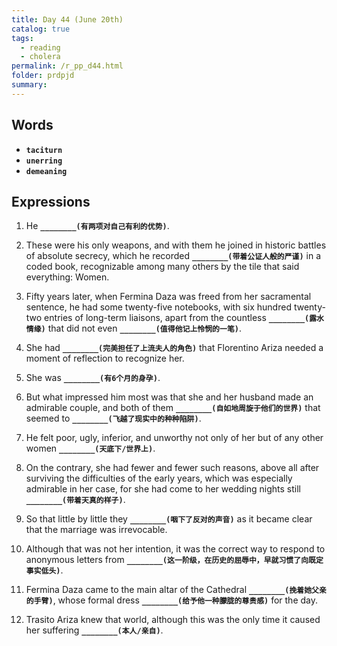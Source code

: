 ```yaml
---
title: Day 44 (June 20th)
catalog: true
tags: 
  - reading
  - cholera
permalink: /r_pp_d44.html
folder: prdpjd
summary: 
---
```


## Words

-   <b data-toggle="tooltip" data-original-title="{{site.data.glossary.taciturn}}">`taciturn`</b>
-   <b data-toggle="tooltip" data-original-title="{{site.data.glossary.unerring}}">`unerring`</b>
-   <b data-toggle="tooltip" data-original-title="{{site.data.glossary.demeaning}}">`demeaning`</b>



## Expressions

1.  He <b data-toggle="tooltip" data-original-title="{{site.data.answers.44_a}}">`________(有两项对自己有利的优势)`</b>. 

2.  These were his only weapons, and with them he joined in historic battles of absolute secrecy, which he recorded <b data-toggle="tooltip" data-original-title="{{site.data.answers.44_b}}">`________(带着公证人般的严谨)`</b> in a coded book, recognizable among many others by the tile that said everything: Women.

3.  Fifty years later, when Fermina Daza was freed from her sacramental sentence, he had some twenty-five notebooks, with six hundred twenty-two entries of long-term liaisons, apart from the countless <b data-toggle="tooltip" data-original-title="{{site.data.answers.44_c}}">`________(露水情缘)`</b> that did not even <b data-toggle="tooltip" data-original-title="{{site.data.answers.44_c2}}">`________(值得他记上怜悯的一笔)`</b>.

4.  She had <b data-toggle="tooltip" data-original-title="{{site.data.answers.44_d}}">`________(完美担任了上流夫人的角色)`</b> that Florentino Ariza needed a moment of reflection to recognize her.

5. She was <b data-toggle="tooltip" data-original-title="{{site.data.answers.44_e}}">`________(有6个月的身孕)`</b>.

6.  But what impressed him most was that she and her husband made an admirable couple, and both of them <b data-toggle="tooltip" data-original-title="{{site.data.answers.44_f}}">`________(自如地周旋于他们的世界)`</b> that seemed to <b data-toggle="tooltip" data-original-title="{{site.data.answers.44_f2}}">`________(飞越了现实中的种种陷阱)`</b>.

7.  He felt poor, ugly, inferior, and unworthy not only of her but of any other women <b data-toggle="tooltip" data-original-title="{{site.data.answers.44_g}}">`________(天底下/世界上)`</b>.

8.  On the contrary, she had fewer and fewer such reasons, above all after surviving the difficulties of the early years, which was especially admirable in her case, for she had come to her wedding nights still <b data-toggle="tooltip" data-original-title="{{site.data.answers.44_h}}">`________(带着天真的样子)`</b>.

9.  So that little by little they <b data-toggle="tooltip" data-original-title="{{site.data.answers.44_i}}">`________(咽下了反对的声音)`</b> as it became clear that the marriage was irrevocable.

10. Although that was not her intention, it was the correct way to respond to anonymous letters from <b data-toggle="tooltip" data-original-title="{{site.data.answers.44_j}}">`________(这一阶级，在历史的屈辱中，早就习惯了向既定事实低头)`</b>.

12. Fermina Daza came to the main altar of the Cathedral <b data-toggle="tooltip" data-original-title="{{site.data.answers.44_k}}">`________(挽着她父亲的手臂)`</b>, whose formal dress <b data-toggle="tooltip" data-original-title="{{site.data.answers.44_k2}}">`________(给予他一种朦胧的尊贵感)`</b> for the day.

13. Trasito Ariza knew that world, although this was the only time it caused her suffering <b data-toggle="tooltip" data-original-title="{{site.data.answers.44_l}}">`________(本人/亲自)`</b>.